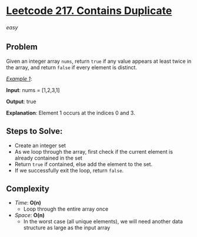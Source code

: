 # [Leetcode 217. Contains Duplicate][Link]

###### easy

## Problem
Given an integer array `nums`, return `true` if any value appears at least twice in the array, 
and return `false` if every element is distinct.


<ins>_Example 1_</ins>:

**Input**: nums = [1,2,3,1]

**Output**: true

**Explanation**:
Element 1 occurs at the indices 0 and 3.

## Steps to Solve:
- Create an integer set
- As we loop through the array, first check if the current element is already contained in the set
- Return `true` if contained, else add the element to the set.
- If we successfully exit the loop, return `false`.

## Complexity

- *Time*: __O(n)__
  - Loop through the entire array once
- *Space*: __O(n)__
  - In the worst case (all unique elements), we will need another data structure as large as the input array


    







[Link]: https://leetcode.com/problems/contains-duplicate/description/
